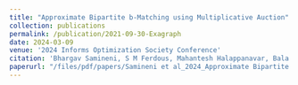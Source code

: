 ```yaml
---
title: "Approximate Bipartite b-Matching using Multiplicative Auction"
collection: publications
permalink: /publication/2021-09-30-Exagraph
date: 2024-03-09
venue: '2024 Informs Optimization Society Conference'
citation: 'Bhargav Samineni, S M Ferdous, Mahantesh Halappanavar, Bala Krishnamoorthy, &quot;Approximate Bipartite b-Matching using Multiplicative Auction.&quot; Accepted as a refereed paper in the 2024 INFORMS Optimization Society conference (IOS)'
paperurl: "/files/pdf/papers/Samineni et al_2024_Approximate Bipartite b-Matching using Multiplicative Auction.pdf"
---
```

